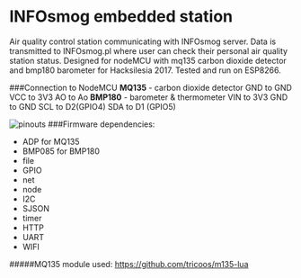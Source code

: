 # INFOsmog embedded station
Air quality control station communicating with INFOsmog server. Data is transmitted to INFOsmog.pl where user can check their personal air quality station status. Designed for nodeMCU with mq135 carbon dioxide detector and bmp180 barometer for Hacksilesia 2017. Tested and run on ESP8266.



###Connection to NodeMCU
**MQ135** - carbon dioxide detector
GND to GND
VCC to 3V3
AO to Ao
**BMP180** - barometer & thermometer
VIN to 3V3
GND to GND
SCL to D2(GPIO4)
SDA to D1 (GPIO5)
	
![pinouts](https://imgur.com/YVJnTtA.jpg)
###Firmware dependencies:

 - ADP for MQ135 
 - BMP085 for BMP180
 - file
 - GPIO
 - net
 - node
 - I2C
 - SJSON
 - timer
 - HTTP
 - UART
 - WIFI

#####MQ135  module used: https://github.com/tricoos/m135-lua